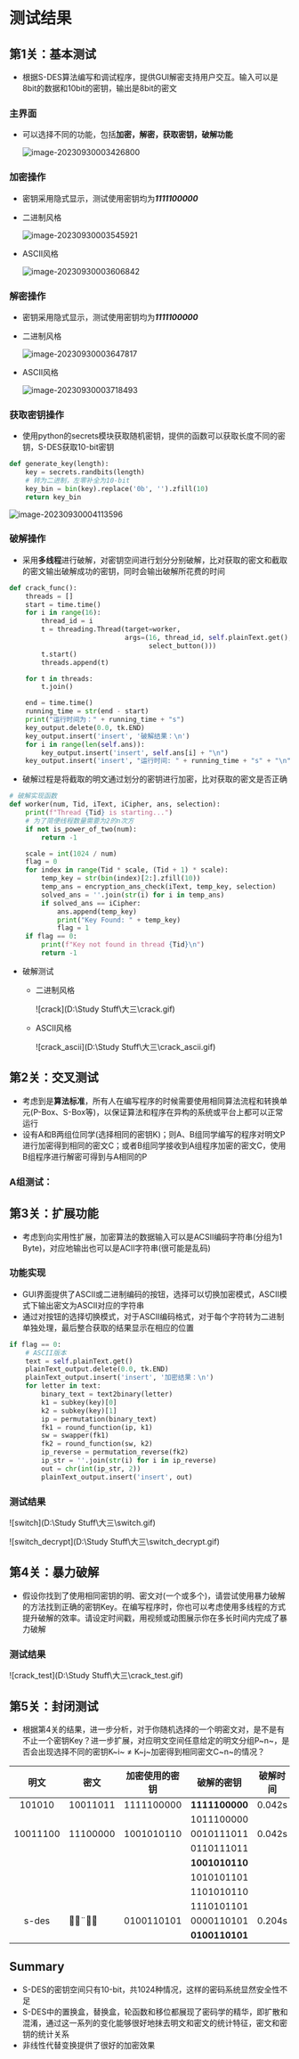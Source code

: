 

# 测试结果



## 第1关：基本测试

- 根据S-DES算法编写和调试程序，提供GUI解密支持用户交互。输入可以是8bit的数据和10bit的密钥，输出是8bit的密文

### 主界面

- 可以选择不同的功能，包括**加密，解密，获取密钥，破解功能**

   ![image-20230930003426800](C:\Users\rickt\AppData\Roaming\Typora\typora-user-images\image-20230930003426800.png)

### 加密操作

- 密钥采用隐式显示，测试使用密钥均为***1111100000***

-  二进制风格

    ![image-20230930003545921](C:\Users\rickt\AppData\Roaming\Typora\typora-user-images\image-20230930003545921.png)

- ASCII风格

   ![image-20230930003606842](C:\Users\rickt\AppData\Roaming\Typora\typora-user-images\image-20230930003606842.png)

### 解密操作

- 密钥采用隐式显示，测试使用密钥均为***1111100000***

- 二进制风格

   ![image-20230930003647817](C:\Users\rickt\AppData\Roaming\Typora\typora-user-images\image-20230930003647817.png)

- ASCII风格

   ![image-20230930003718493](C:\Users\rickt\AppData\Roaming\Typora\typora-user-images\image-20230930003718493.png)

### 获取密钥操作

- 使用python的secrets模块获取随机密钥，提供的函数可以获取长度不同的密钥，S-DES获取10-bit密钥

```python
def generate_key(length):
    key = secrets.randbits(length)
    # 转为二进制，左零补全为10-bit
    key_bin = bin(key).replace('0b', '').zfill(10)
    return key_bin
```

 ![image-20230930004113596](C:\Users\rickt\AppData\Roaming\Typora\typora-user-images\image-20230930004113596.png)

### 破解操作

- 采用**多线程**进行破解，对密钥空间进行划分分别破解，比对获取的密文和截取的密文输出破解成功的密钥，同时会输出破解所花费的时间

```python
def crack_func():
    threads = []
    start = time.time()
    for i in range(16):
        thread_id = i
        t = threading.Thread(target=worker,
                             args=(16, thread_id, self.plainText.get(), self.cipherText.get(), self.ans,
                                   select_button()))
        t.start()
        threads.append(t)

    for t in threads:
        t.join()

    end = time.time()
    running_time = str(end - start)
    print("运行时间为：" + running_time + "s")
    key_output.delete(0.0, tk.END)
    key_output.insert('insert', '破解结果：\n')
    for i in range(len(self.ans)):
        key_output.insert('insert', self.ans[i] + "\n")
    key_output.insert('insert', "运行时间: " + running_time + "s" + "\n")
```

- 破解过程是将截取的明文通过划分的密钥进行加密，比对获取的密文是否正确

```python
# 破解实现函数
def worker(num, Tid, iText, iCipher, ans, selection):
    print(f"Thread {Tid} is starting...")
    # 为了简便线程数量需要为2的n次方
    if not is_power_of_two(num):
        return -1

    scale = int(1024 / num)
    flag = 0
    for index in range(Tid * scale, (Tid + 1) * scale):
        temp_key = str(bin(index)[2:].zfill(10))
        temp_ans = encryption_ans_check(iText, temp_key, selection)
        solved_ans = ''.join(str(i) for i in temp_ans)
        if solved_ans == iCipher:
            ans.append(temp_key)
            print("Key Found: " + temp_key)
            flag = 1
    if flag == 0:
        print(f"Key not found in thread {Tid}\n")
        return -1
```

- 破解测试

  - 二进制风格

     ![crack](D:\Study Stuff\大三\crack.gif)

  - ASCII风格

     ![crack_ascii](D:\Study Stuff\大三\crack_ascii.gif)



## 第2关：交叉测试

- 考虑到是**算法标准**，所有人在编写程序的时候需要使用相同算法流程和转换单元(P-Box、S-Box等)，以保证算法和程序在异构的系统或平台上都可以正常运行
- 设有A和B两组位同学(选择相同的密钥K)；则A、B组同学编写的程序对明文P进行加密得到相同的密文C；或者B组同学接收到A组程序加密的密文C，使用B组程序进行解密可得到与A相同的P

### A组测试：



## 第3关：扩展功能

- 考虑到向实用性扩展，加密算法的数据输入可以是ACSII编码字符串(分组为1 Byte)，对应地输出也可以是ACII字符串(很可能是乱码)

### 功能实现

- GUI界面提供了ASCII或二进制编码的按钮，选择可以切换加密模式，ASCII模式下输出密文为ASCII对应的字符串
- 通过对按钮的选择切换模式，对于ASCII编码格式，对于每个字符转为二进制单独处理，最后整合获取的结果显示在相应的位置

```python
if flag == 0:
    # ASCII版本
    text = self.plainText.get()
    plainText_output.delete(0.0, tk.END)
    plainText_output.insert('insert', '加密结果：\n')
    for letter in text:
        binary_text = text2binary(letter)
        k1 = subkey(key)[0]
        k2 = subkey(key)[1]
        ip = permutation(binary_text)
        fk1 = round_function(ip, k1)
        sw = swapper(fk1)
        fk2 = round_function(sw, k2)
        ip_reverse = permutation_reverse(fk2)
        ip_str = ''.join(str(i) for i in ip_reverse)
        out = chr(int(ip_str, 2))
        plainText_output.insert('insert', out)
```

### 测试结果

  ![switch](D:\Study Stuff\大三\switch.gif)

 ![switch_decrypt](D:\Study Stuff\大三\switch_decrypt.gif)



## 第4关：暴力破解

- 假设你找到了使用相同密钥的明、密文对(一个或多个)，请尝试使用暴力破解的方法找到正确的密钥Key。在编写程序时，你也可以考虑使用多线程的方式提升破解的效率。请设定时间戳，用视频或动图展示你在多长时间内完成了暴力破解

### 测试结果

 ![crack_test](D:\Study Stuff\大三\crack_test.gif)



## 第5关：封闭测试

- 根据第4关的结果，进一步分析，对于你随机选择的一个明密文对，是不是有不止一个密钥Key？进一步扩展，对应明文空间任意给定的明文分组P~n~，是否会出现选择不同的密钥K~i~ ≠ K~j~加密得到相同密文C~n~的情况？

|   明文   | 密文     | 加密使用的密钥 |   破解的密钥   | 破解时间 |
| :------: | -------- | :------------: | :------------: | :------: |
|  101010  | 10011011 |   1111100000   | **1111100000** |  0.042s  |
|          |          |                |   1011100000   |          |
| 10011100 | 11100000 |   1001010110   |   0010111011   |  0.042s  |
|          |          |                |   0110111011   |          |
|          |          |                | **1001010110** |          |
|          |          |                |   1010101101   |          |
|          |          |                |   1101010110   |          |
|          |          |                |   1110101101   |          |
|  s-des   | ¨        |   0100110101   |   0000110101   |  0.204s  |
|          |          |                | **0100110101** |          |



## Summary

- S-DES的密钥空间只有10-bit，共1024种情况，这样的密码系统显然安全性不足
- S-DES中的置换盒，替换盒，轮函数和移位都展现了密码学的精华，即扩散和混淆，通过这一系列的变化能够很好地抹去明文和密文的统计特征，密文和密钥的统计关系
- 非线性代替变换提供了很好的加密效果